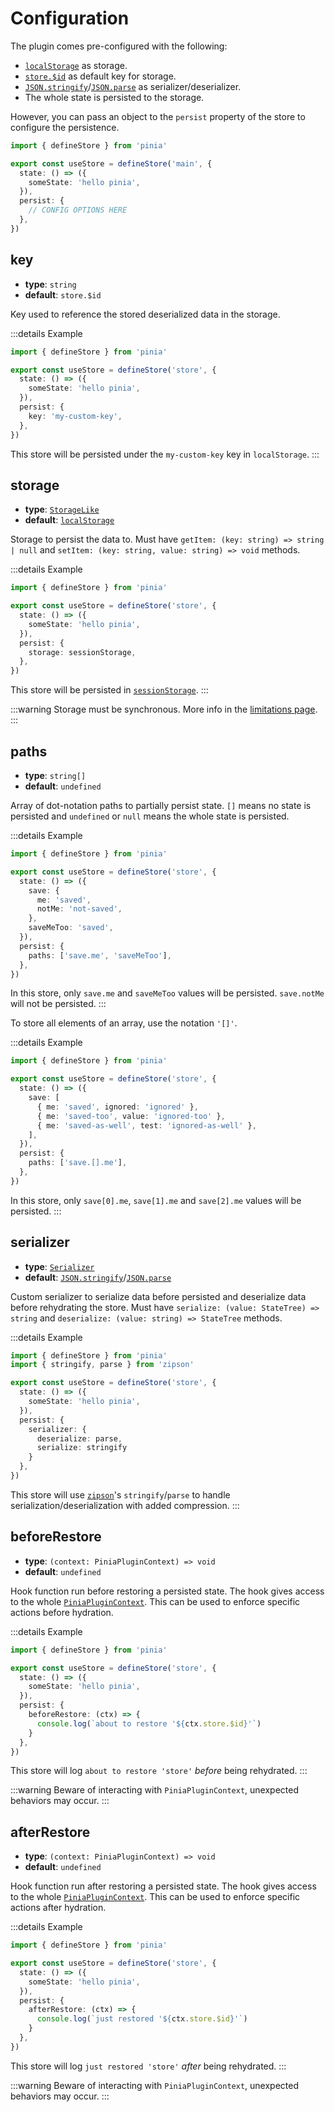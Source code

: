 # Configuration

The plugin comes pre-configured with the following:

- [`localStorage`](https://developer.mozilla.org/en-US/docs/Web/API/Window/localStorage) as storage.
- [`store.$id`](https://pinia.vuejs.org/api/interfaces/pinia.StoreProperties.html) as default key for storage.
- [`JSON.stringify`](https://developer.mozilla.org/en-US/docs/Web/JavaScript/Reference/Global_Objects/JSON/stringify)/[`JSON.parse`](https://developer.mozilla.org/en-US/docs/Web/JavaScript/Reference/Global_Objects/JSON/parse) as serializer/deserializer.
- The whole state is persisted to the storage.

However, you can pass an object to the `persist` property of the store to configure the persistence.

```ts
import { defineStore } from 'pinia'

export const useStore = defineStore('main', {
  state: () => ({
    someState: 'hello pinia',
  }),
  persist: {
    // CONFIG OPTIONS HERE
  },
})
```

## key

- **type**: `string`
- **default**: `store.$id`

Key used to reference the stored deserialized data in the storage.

:::details Example
```ts
import { defineStore } from 'pinia'

export const useStore = defineStore('store', {
  state: () => ({
    someState: 'hello pinia',
  }),
  persist: {
    key: 'my-custom-key',
  },
})
```

This store will be persisted under the `my-custom-key` key in `localStorage`.
:::

## storage

- **type**: [`StorageLike`](https://github.com/prazdevs/pinia-plugin-persistedstate/blob/main/src/core/types.ts#L3)
- **default**: [`localStorage`](https://developer.mozilla.org/en-US/docs/Web/API/Window/localStorage)

Storage to persist the data to. Must have `getItem: (key: string) => string | null` and `setItem: (key: string, value: string) => void` methods.

:::details Example
```ts
import { defineStore } from 'pinia'

export const useStore = defineStore('store', {
  state: () => ({
    someState: 'hello pinia',
  }),
  persist: {
    storage: sessionStorage,
  },
})
```

This store will be persisted in [`sessionStorage`](https://developer.mozilla.org/en-US/docs/Web/API/Window/sessionStorage).
:::

:::warning
Storage must be synchronous. More info in the [limitations page](/guide/limitations).
:::

## paths

- **type**: `string[]`
- **default**: `undefined`

Array of dot-notation paths to partially persist state. `[]` means no state is persisted and `undefined` or `null` means the whole state is persisted.

:::details Example
```ts
import { defineStore } from 'pinia'

export const useStore = defineStore('store', {
  state: () => ({
    save: {
      me: 'saved',
      notMe: 'not-saved',
    },
    saveMeToo: 'saved',
  }),
  persist: {
    paths: ['save.me', 'saveMeToo'],
  },
})
```

In this store, only `save.me` and `saveMeToo` values will be persisted. `save.notMe` will not be persisted.
:::

To store all elements of an array, use the notation `'[]'`.

:::details Example
```ts
import { defineStore } from 'pinia'

export const useStore = defineStore('store', {
  state: () => ({
    save: [
      { me: 'saved', ignored: 'ignored' },
      { me: 'saved-too', value: 'ignored-too' },
      { me: 'saved-as-well', test: 'ignored-as-well' },
    ],
  }),
  persist: {
    paths: ['save.[].me'],
  },
})
```

In this store, only `save[0].me`, `save[1].me` and `save[2].me` values will be persisted.
:::

## serializer

- **type**: [`Serializer`](https://github.com/prazdevs/pinia-plugin-persistedstate/blob/main/src/core/types.ts#L5)
- **default**: [`JSON.stringify`](https://developer.mozilla.org/en-US/docs/Web/JavaScript/Reference/Global_Objects/JSON/stringify)/[`JSON.parse`](https://developer.mozilla.org/en-US/docs/Web/JavaScript/Reference/Global_Objects/JSON/parse)

Custom serializer to serialize data before persisted and deserialize data before rehydrating the store. Must have `serialize: (value: StateTree) => string` and `deserialize: (value: string) => StateTree` methods.

:::details Example
```ts
import { defineStore } from 'pinia'
import { stringify, parse } from 'zipson'

export const useStore = defineStore('store', {
  state: () => ({
    someState: 'hello pinia',
  }),
  persist: {
    serializer: {
      deserialize: parse,
      serialize: stringify
    }
  },
})
```

This store will use [`zipson`](https://jgranstrom.github.io/zipson/)'s `stringify`/`parse` to handle serialization/deserialization with added compression.
:::

## beforeRestore

- **type**: `(context: PiniaPluginContext) => void`
- **default**: `undefined`

Hook function run before restoring a persisted state. The hook gives access to the whole [`PiniaPluginContext`](https://pinia.vuejs.org/api/interfaces/pinia.PiniaPluginContext.html). This can be used to enforce specific actions before hydration.

:::details Example
```ts
import { defineStore } from 'pinia'

export const useStore = defineStore('store', {
  state: () => ({
    someState: 'hello pinia',
  }),
  persist: {
    beforeRestore: (ctx) => {
      console.log(`about to restore '${ctx.store.$id}'`)
    }
  },
})
```

This store will log `about to restore 'store'` _before_ being rehydrated.
:::

:::warning
Beware of interacting with `PiniaPluginContext`, unexpected behaviors may occur.
:::

## afterRestore

- **type**: `(context: PiniaPluginContext) => void`
- **default**: `undefined`

Hook function run after restoring a persisted state. The hook gives access to the whole [`PiniaPluginContext`](https://pinia.vuejs.org/api/interfaces/pinia.PiniaPluginContext.html). This can be used to enforce specific actions after hydration.

:::details Example
```ts
import { defineStore } from 'pinia'

export const useStore = defineStore('store', {
  state: () => ({
    someState: 'hello pinia',
  }),
  persist: {
    afterRestore: (ctx) => {
      console.log(`just restored '${ctx.store.$id}'`)
    }
  },
})
```

This store will log `just restored 'store'` _after_ being rehydrated.
:::

:::warning
Beware of interacting with `PiniaPluginContext`, unexpected behaviors may occur.
:::
